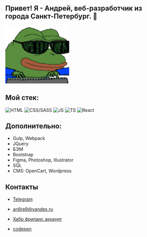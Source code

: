 
## Привет! Я - Андрей, веб-разработчик из города Санкт-Петербург. 👋


<img  width="200" height="180" src="https://raw.githubusercontent.com/an6re9/an6re9/5ddffc672c6a1ddb8900c033a4c4dfe90c511ad6/soulja-boy-pepe.gif">


## Мой стек: ##

![HTML](https://img.shields.io/static/v1?label=&message=HTML&color="#4591d1")
![CSS/SASS](https://img.shields.io/static/v1?label=&message=CSS/SASS&color=4591d1)
![JS](https://img.shields.io/static/v1?label=&message=JS&color=f17532)
![TS](https://img.shields.io/static/v1?label=&message=TS&color=8435ce)
![React](https://img.shields.io/static/v1?label=&message=React&color=d74242)

## Дополнительно: ##
- Gulp, Webpack
- JQuery
- БЭМ
- Bootstrap
- Figma, Photoshop, Illustrator
- SQL
- CMS: OpenCart, Wordpress

## Контакты ##
- [Telegram](https://t.me/an6re9)
- an6re9@yandex.ru

- [Хабр фриланс аккаунт](https://freelance.habr.com/freelancers/an6re9)
- [codepen](https://codepen.io/an6re9)

